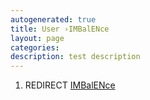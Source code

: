 ```yaml
---
autogenerated: true
title: User ›IMBalENce
layout: page
categories: 
description: test description
---
```


1.  REDIRECT [IMBalENce](IMBalENce)
